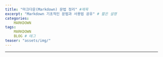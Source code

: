 ```yaml
---
title: "마크다운(Markdown) 문법 정리" #제목
excerpt: "Markdown 기초적인 문법과 사용법 공유" # 짧은 설명
categories:
    MARKDOWN
tags:
    MARKDOWN
    BLOG # 태그
teaser: "assets/img/"
---
```

---
